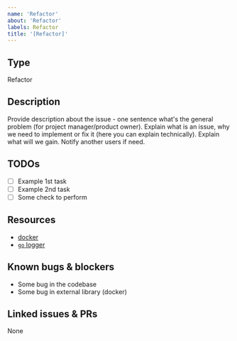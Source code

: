```yaml
---
name: 'Refactor'
about: 'Refactor'
labels: Refactor
title: '[Refactor]'
---
```

## Type

Refactor

## Description

Provide description about the issue - one sentence what's the general problem (for project manager/product owner). Explain what is an issue, why we need to implement or fix it (here you can explain technically). Explain what will we gain. Notify another users if need.

## TODOs

- [ ] Example 1st task
- [ ] Example 2nd task
- [ ] Some check to perform

## Resources

* [docker](https://github.com/docker)
* [`go` logger](https://github.com/uber-go/zap)

## Known bugs & blockers

- Some bug in the codebase
- Some bug in external library (docker)

## Linked issues & PRs

None
